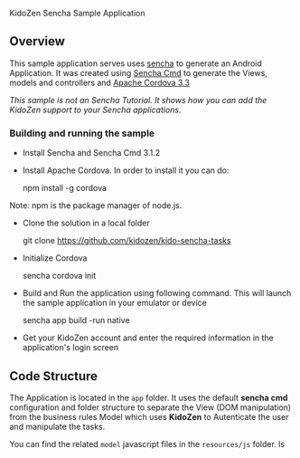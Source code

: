 KidoZen Sencha Sample Application

## Overview

This sample application serves uses [sencha](http://sencha.com/) to generate an Android Application. It was created using [Sencha Cmd](http://docs.sencha.com/cmd/3.1.2/#!/guide/command) to generate the Views, models and controllers and [Apache Cordova 3.3](http://cordova.apache.org/) 

_This sample is not an Sencha Tutorial. It shows how you can add the KidoZen support to your Sencha applications._

### Building and running the sample

* Install Sencha and Sencha Cmd 3.1.2

* Install Apache Cordova. In order to install it you can do:

	npm install -g cordova

Note: npm is the package manager of node.js.

* Clone the solution in a local folder

	git clone https://github.com/kidozen/kido-sencha-tasks

* Initialize Cordova

	sencha cordova init

* Build and Run the application using following command. This will launch the sample application in your emulator or device

	sencha app build -run native

* Get your KidoZen account and enter the required information in the application's login screen


## Code Structure

The Application is located in the `app` folder. It uses the default __sencha cmd__ configuration and folder structure to separate the View (DOM manipulation) from the business rules Model which uses __KidoZen__ to Autenticate the user and manipulate the tasks.

You can find the related `model` javascript files in the `resources/js` folder.
ls